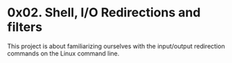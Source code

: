 # 0x02. Shell, I/O Redirections and filters
This project is about familiarizing ourselves with the input/output redirection commands on the Linux command line. 
